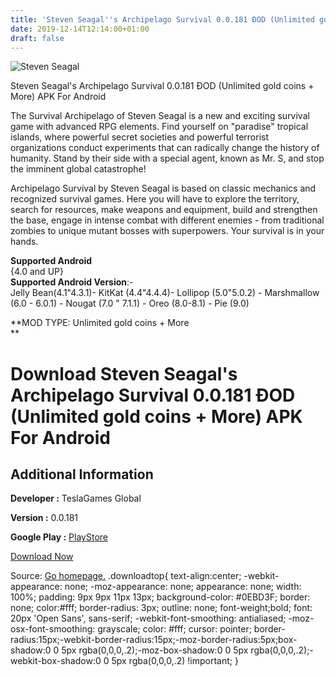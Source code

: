 ```yaml
---
title: 'Steven Seagal''s Archipelago Survival 0.0.181 ÐOD (Unlimited gold coins + More) APK For Android'
date: 2019-12-14T12:14:00+01:00
draft: false
---
```


![Steven Seagal](https://i2.wp.com/apkhome.net/wp-content/uploads/2019/11/Steven-Seagals-Archipelago-Survival-0.0.181-ÐOD-Unlimited-gold-coins-More.png "Steven Seagal")

  

Steven Seagal's Archipelago Survival 0.0.181 ÐOD (Unlimited gold coins + More) APK For Android

The Survival Archipelago of Steven Seagal is a new and exciting survival game with advanced RPG elements. Find yourself on "paradise" tropical islands, where powerful secret societies and powerful terrorist organizations conduct experiments that can radically change the history of humanity. Stand by their side with a special agent, known as Mr. S, and stop the imminent global catastrophe!

Archipelago Survival by Steven Seagal is based on classic mechanics and recognized survival games. Here you will have to explore the territory, search for resources, make weapons and equipment, build and strengthen the base, engage in intense combat with different enemies - from traditional zombies to unique mutant bosses with superpowers. Your survival is in your hands.

**Supported Android**  
{4.0 and UP}  
**Supported Android Version**:-  
Jelly Bean(4.1"4.3.1)- KitKat (4.4"4.4.4)- Lollipop (5.0"5.0.2) - Marshmallow (6.0 - 6.0.1) - Nougat (7.0 " 7.1.1) - Oreo (8.0-8.1) - Pie (9.0)

**MOD TYPE: Unlimited gold coins + More  
**

Download Steven Seagal's Archipelago Survival 0.0.181 ÐOD (Unlimited gold coins + More) APK For Android
========================================================================================================

Additional Information
----------------------

**Developer :** TeslaGames Global

**Version :** 0.0.181

**Google Play :** [PlayStore](https://play.google.com/store/apps/details?id=com.teslagames.mssurvival)

  

[Download Now](https://store4app.co/post/steven-seagals-archipelago-survival-0-0-181-od-unlimited-gold-coins-more-apk-for-android_1574713114)

  
Source: [Go homepage.](https://store4app.co/post/steven-seagals-archipelago-survival-0-0-181-od-unlimited-gold-coins-more-apk-for-android_1574713114) .downloadtop{ text-align:center; -webkit-appearance: none; -moz-appearance: none; appearance: none; width: 100%; padding: 9px 9px 11px 13px; background-color: #0EBD3F; border: none; color:#fff; border-radius: 3px; outline: none; font-weight;bold; font: 20px 'Open Sans', sans-serif; -webkit-font-smoothing: antialiased; -moz-osx-font-smoothing: grayscale; color: #fff; cursor: pointer; border-radius:15px;-webkit-border-radius:15px;-moz-border-radius:5px;box-shadow:0 0 5px rgba(0,0,0,.2);-moz-box-shadow:0 0 5px rgba(0,0,0,.2);-webkit-box-shadow:0 0 5px rgba(0,0,0,.2) !important; }